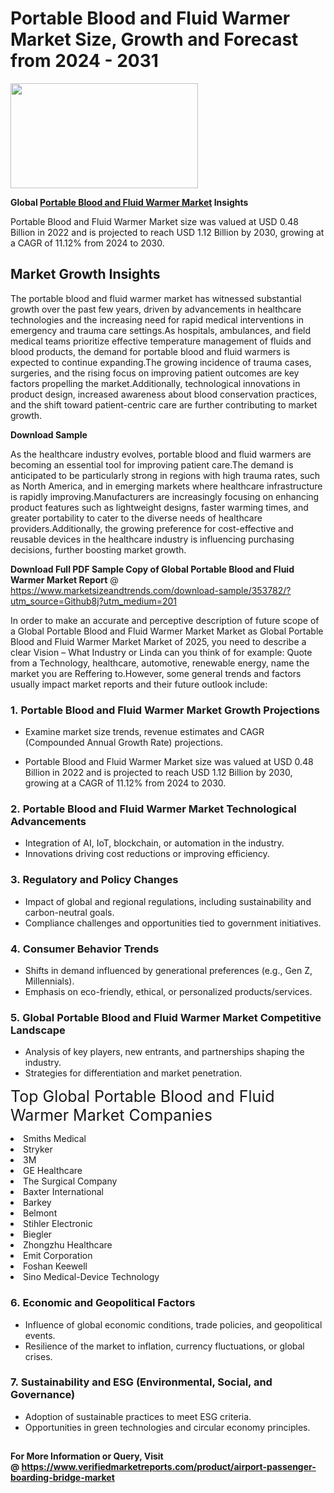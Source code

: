 <H1>Portable Blood and Fluid Warmer Market Size, Growth and Forecast from 2024 - 2031</H1><img class="aligncenter size-medium wp-image-584254" src="https://thirdeyenews.in/wp-content/uploads/2024/09/Global-Market-Research-300x168.jpeg" alt="" width="300" height="168" /><p><strong>Global&nbsp;<a href="https://www.marketsizeandtrends.com/download-sample/353782/?utm_source=Github8j?utm_medium=201">Portable Blood and Fluid Warmer Market</a> Insights</strong></p><p>Portable Blood and Fluid Warmer Market size was valued at USD 0.48 Billion in 2022 and is projected to reach USD 1.12 Billion by 2030, growing at a CAGR of 11.12% from 2024 to 2030.</p><p><h2>Market Growth Insights</h2> <p>The portable blood and fluid warmer market has witnessed substantial growth over the past few years, driven by advancements in healthcare technologies and the increasing need for rapid medical interventions in emergency and trauma care settings.As hospitals, ambulances, and field medical teams prioritize effective temperature management of fluids and blood products, the demand for portable blood and fluid warmers is expected to continue expanding.The growing incidence of trauma cases, surgeries, and the rising focus on improving patient outcomes are key factors propelling the market.Additionally, technological innovations in product design, increased awareness about blood conservation practices, and the shift toward patient-centric care are further contributing to market growth.</p> <p><strong>Download Sample</strong></p> <p>As the healthcare industry evolves, portable blood and fluid warmers are becoming an essential tool for improving patient care.The demand is anticipated to be particularly strong in regions with high trauma rates, such as North America, and in emerging markets where healthcare infrastructure is rapidly improving.Manufacturers are increasingly focusing on enhancing product features such as lightweight designs, faster warming times, and greater portability to cater to the diverse needs of healthcare providers.Additionally, the growing preference for cost-effective and reusable devices in the healthcare industry is influencing purchasing decisions, further boosting market growth.</p> <p><span class=""><strong>Download Full PDF Sample Copy of Global Portable Blood and Fluid Warmer Market Report</strong> @ <a href="https://www.marketsizeandtrends.com/download-sample/353782/?utm_source=Github8j?utm_medium=201" target="_blank">https://www.marketsizeandtrends.com/download-sample/353782/?utm_source=Github8j?utm_medium=201</a></span></p><p>In order to make an accurate and perceptive description of future scope of a Global&nbsp;Portable Blood and Fluid Warmer Market Market as Global&nbsp;Portable Blood and Fluid Warmer Market Market of 2025, you need to describe a clear Vision &ndash; What Industry or Linda can you think of for example: Quote from a Technology, healthcare, automotive, renewable energy, name the market you are Reffering to.However, some general trends and factors usually impact market reports and their future outlook include:</p><h3>1.&nbsp;<strong>Portable Blood and Fluid Warmer Market Growth Projections</strong></h3><ul><li>Examine market size trends, revenue estimates and CAGR (Compounded Annual Growth Rate) projections.</li><li><p>Portable Blood and Fluid Warmer Market size was valued at USD 0.48 Billion in 2022 and is projected to reach USD 1.12 Billion by 2030, growing at a CAGR of 11.12% from 2024 to 2030.</p></li></ul><h3>2.&nbsp;<strong>Portable Blood and Fluid Warmer Market Technological Advancements</strong></h3><ul><li>Integration of AI, IoT, blockchain, or automation in the industry.</li><li>Innovations driving cost reductions or improving efficiency.</li></ul><h3>3.&nbsp;<strong>Regulatory and Policy Changes</strong></h3><ul><li>Impact of global and regional regulations, including sustainability and carbon-neutral goals.</li><li>Compliance challenges and opportunities tied to government initiatives.</li></ul><h3>4.&nbsp;<strong>Consumer Behavior Trends</strong></h3><ul><li>Shifts in demand influenced by generational preferences (e.g., Gen Z, Millennials).</li><li>Emphasis on eco-friendly, ethical, or personalized products/services.</li></ul><h3>5.&nbsp;<strong>Global Portable Blood and Fluid Warmer Market Competitive Landscape</strong></h3><ul><li>Analysis of key players, new entrants, and partnerships shaping the industry.</li><li>Strategies for differentiation and market penetration.</li></ul><p data-pm-slice="1 1 []"><span style="color: inherit; font-family: inherit; font-size: 25px;">Top Global Portable Blood and Fluid Warmer Market Companies</span></p><div class="" data-test-id=""><p><li>Smiths Medical</li><li> Stryker</li><li> 3M</li><li> GE Healthcare</li><li> The Surgical Company</li><li> Baxter International</li><li> Barkey</li><li> Belmont</li><li> Stihler Electronic</li><li> Biegler</li><li> Zhongzhu Healthcare</li><li> Emit Corporation</li><li> Foshan Keewell</li><li> Sino Medical-Device Technology</li></p></div><h3>6.&nbsp;<strong>Economic and Geopolitical Factors</strong></h3><ul><li>Influence of global economic conditions, trade policies, and geopolitical events.</li><li>Resilience of the market to inflation, currency fluctuations, or global crises.</li></ul><h3>7.&nbsp;<strong>Sustainability and ESG (Environmental, Social, and Governance)</strong></h3><ul><li>Adoption of sustainable practices to meet ESG criteria.</li><li>Opportunities in green technologies and circular economy principles.</li></ul><h2><strong style="font-size: 14px;">For More Information or Query, Visit @&nbsp;</strong><a style="background-color: #ffffff; font-size: 14px;" href="https://www.marketsizeandtrends.com/report/portable-blood-and-fluid-warmer-market/" target="_blank">https://www.verifiedmarketreports.com/product/airport-passenger-boarding-bridge-market</a></h2>
